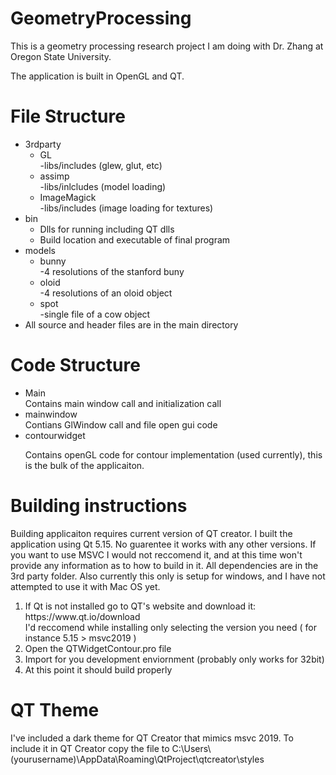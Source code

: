 # GeometryProcessing

This is a geometry processing research project I am doing with Dr. Zhang at Oregon State University.

The application is built in OpenGL and QT. 

# File Structure

<ul>
<li>3rdparty
    <ul>
    <li>GL</li>
        -libs/includes (glew, glut, etc)
    <li>assimp</li>
        -libs/inlcludes (model loading)
    <li>ImageMagick</li>
        -libs/includes (image loading for textures)
     </ul>
</li>        
<li>bin
    <ul>
    <li>Dlls for running including QT dlls</li>
    <li>Build location and executable of final program</li>
    </ul>
</li>
<li>models
    <ul>
    <li>bunny</li>
        -4 resolutions of the stanford buny
    <li>oloid</li>
        -4 resolutions of an oloid object
    <li>spot</li>
        -single file of a cow object
     </ul>
</li>        
<li>All source and header files are in the main directory</li>
</ul>

# Code Structure

<ul>
<li>Main</li>
    Contains main window call and initialization call
<li>mainwindow</li>
    Contians GlWindow call and file open gui code
<li>contourwidget</li>
    <p>Contains openGL code for contour implementation (used currently),
    this is the bulk of the applicaiton.</p>
</ul>    

# Building instructions
<p>Building applicaiton requires current version of QT creator.
I built the application using Qt 5.15. No guarentee it works with any 
other versions. If you want to use MSVC I would not reccomend it, and 
at this time won't provide any information as to how to build in it. All 
dependencies are in the 3rd party folder. Also currently this only is setup
for windows, and I have not attempted to use it with Mac OS yet.</p>
<ol>
<li>If Qt is not installed go to QT's website and download it: https://www.qt.io/download </li>
    I'd reccomend while installing only selecting the version you need ( for instance 5.15 > msvc2019 )
<li>Open the QTWidgetContour.pro file</li>
<li>Import for you development enviornment (probably only works for 32bit)
<li>At this point it should build properly</li>
</ol>


# QT Theme
<p> I've included a dark theme for QT Creator that mimics msvc 2019. To include it in QT Creator
copy the file to C:\Users\ (yourusername)\AppData\Roaming\QtProject\qtcreator\styles</p>
